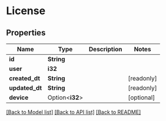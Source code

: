 # License

## Properties

Name | Type | Description | Notes
------------ | ------------- | ------------- | -------------
**id** | **String** |  | 
**user** | **i32** |  | 
**created_dt** | **String** |  | [readonly]
**updated_dt** | **String** |  | [readonly]
**device** | Option<**i32**> |  | [optional]

[[Back to Model list]](../README.md#documentation-for-models) [[Back to API list]](../README.md#documentation-for-api-endpoints) [[Back to README]](../README.md)



